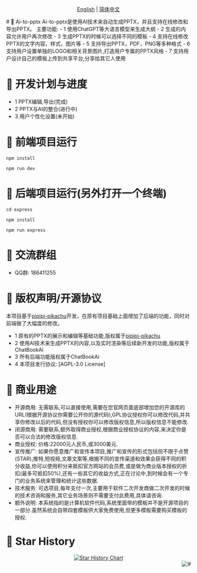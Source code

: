 
<p align="center">
  <a href="./README_en.md">English</a> |
  <a href="./README.md">简体中文</a>
</p>
# 🎨 Ai-to-pptx
Ai-to-pptx是使用AI技术来自动生成PPTX，并且支持在线修改和导出PPTX。
主要功能:
- 1 使用ChatGPT等大语言模型来生成大纲
- 2 生成的内容允许用户再次修改
- 3 生成PPTX的时候可以选择不同的模板
- 4 支持在线修改PPTX的文字内容，样式，图片等
- 5 支持导出PPTX，PDF，PNG等多种格式
- 6 支持用户设置单独的LOGO和相关背景图片,打造用户专属的PPTX风格
- 7 支持用户设计自己的模板上传到共享平台,分享给其它人使用

# 🚀 开发计划与进度
- 1 PPTX编辑,导出(完成)
- 2 PPTX与AI的整合(进行中)
- 3 用户个性化设置(未开始)

# 🚀 前端项目运行
```
npm install

npm run dev
```

# 🚀 后端项目运行(另外打开一个终端)
```
cd express

npm install

npm run express
```

# 🚀 交流群组
- QQ群: 186411255

# 📄 版权声明/开源协议
本项目基于[pipipi-pikachu](https://github.com/pipipi-pikachu)开发，在原有项目基础上面增加了后端的功能，同时对前端做了大幅度的修改。
- 1 原有的PPTX的展示和编辑等基础功能,版权属于[pipipi-pikachu](https://github.com/pipipi-pikachu)
- 2 使用AI技术来生成PPTX的内容,以及实时渲染等后续新开发的功能,版权属于ChatBookAi
- 3 所有后端功能版权属于ChatBookAi
- 4 本项目发行协议: [AGPL-3.0 License]

# 🧮 商业用途
- 开源商用: 无需联系,可以直接使用,需要在您官网页面底部增加您的开源库的URL(根据开源协议你需要公开你的源代码),GPL协议授权你可以修改代码,并共享你修改以后的代码,但没有授权你可以修改版权信息,所以版权信息不能修改.
- 闭源商用: 需要联系,额外取得商业授权,根据商业授权协议的内容,来决定你是否可以合法的修改版权信息.
- 商业授权: 价格:22000元人民币,或3000美元.
- 宣传推广: 如果你愿意推广和宣传本项目,推广和宣传的形式包括但不限于点赞(STAR),推特,短视频,文章文案等,根据不同的宣传渠道和效果会获得不同的积分收益,你可以使用积分来抵扣官方网站的会员费,或是做为商业版本授权的折扣(最多可抵扣50%),还有一些其它的收益方式,正在讨论中,到时候会有一个专门的业务系统来管理和统计这些数据.
- 技术服务: 可选项目,每年支付一次,主要用于软件二次开发商做二次开发的时候的技术咨询和服务,其它业务场景则不需要支付此费用,具体请咨询.
- 额外说明: 本系统指的是计算机软件代码,系统里面带的模板并不是开源项目的一部分.虽然系统会自带四套模板供大家免费使用,但更多模板需要购买模板的授权.

# 🌟 Star History
<a href="https://github.com/chatbookai/ai-to-pptx/stargazers" target="_blank" style="display: block" align="center">
  <picture>
    <source media="(prefers-color-scheme: dark)" srcset="https://api.star-history.com/svg?repos=chatbookai/ai-to-pptx&type=Date&theme=dark" />
    <source media="(prefers-color-scheme: light)" srcset="https://api.star-history.com/svg?repos=chatbookai/ai-to-pptx&type=Date" />
    <img alt="Star History Chart" src="https://api.star-history.com/svg?repos=chatbookai/ai-to-pptx&type=Date" />
  </picture>
</a>

<a href="#readme">
    <img src="https://img.shields.io/badge/-返回顶部-7d09f1.svg" alt="#" align="right">
</a>